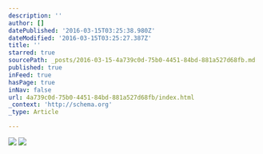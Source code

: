 ```yaml
---
description: ''
author: []
datePublished: '2016-03-15T03:25:38.980Z'
dateModified: '2016-03-15T03:25:27.387Z'
title: ''
starred: true
sourcePath: _posts/2016-03-15-4a739c0d-75b0-4451-84bd-881a527d68fb.md
published: true
inFeed: true
hasPage: true
inNav: false
url: 4a739c0d-75b0-4451-84bd-881a527d68fb/index.html
_context: 'http://schema.org'
_type: Article

---
```

![](https://the-grid-user-content.s3-us-west-2.amazonaws.com/f1163897-e7ce-46cd-bc77-41a22aaaaf6a.png)
![](https://the-grid-user-content.s3-us-west-2.amazonaws.com/21b44463-968a-402a-a1c9-81cab836b432.png)
